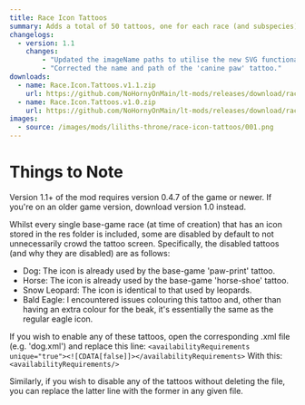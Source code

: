 ```yaml
---
title: Race Icon Tattoos
summary: Adds a total of 50 tattoos, one for each race (and subspecies) in the base-game that has an icon stored in the res folder. It uses these icons directly from the res folder, so it requires no extra .svg files and only takes up ~28KB of storage.
changelogs:
  - version: 1.1
    changes:
        - "Updated the imageName paths to utilise the new SVG functionality in 0.4.7."
        - "Corrected the name and path of the 'canine paw' tattoo."
downloads:
  - name: Race.Icon.Tattoos.v1.1.zip
    url: https://github.com/NoHornyOnMain/lt-mods/releases/download/race-icon-tattoos-v1.1/Race.Icon.Tattoos.v1.1.zip
  - name: Race.Icon.Tattoos.v1.0.zip
    url: https://github.com/NoHornyOnMain/lt-mods/releases/download/race-icon-tattoos-v1.0/Race.Icon.Tattoos.v1.0.zip
images:
  - source: /images/mods/liliths-throne/race-icon-tattoos/001.png
---
```

# Things to Note
Version 1.1+ of the mod requires version 0.4.7 of the game or newer. If you're on an older game version, download version 1.0 instead.

Whilst every single base-game race (at time of creation) that has an icon stored in the res folder is included, some are disabled by default to not unnecessarily crowd the tattoo screen. Specifically, the disabled tattoos (and why they are disabled) are as follows:
- Dog: The icon is already used by the base-game 'paw-print' tattoo.
- Horse: The icon is already used by the base-game 'horse-shoe' tattoo.
- Snow Leopard: The icon is identical to that used by leopards.
- Bald Eagle: I encountered issues colouring this tattoo and, other than having an extra colour for the beak, it's essentially the same as the regular eagle icon.

If you wish to enable any of these tattoos, open the corresponding .xml file (e.g. 'dog.xml') and replace this line:
`<availabilityRequirements unique="true"><![CDATA[false]]></availabilityRequirements>`
With this:
`<availabilityRequirements/>`

Similarly, if you wish to disable any of the tattoos without deleting the file, you can replace the latter line with the former in any given file.
